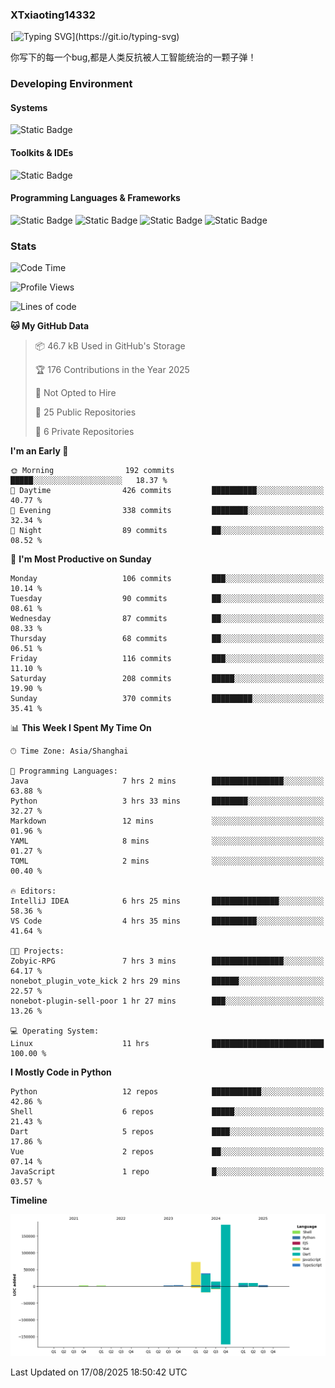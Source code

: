 ### XTxiaoting14332

[![Typing SVG](https://readme-typing-svg.herokuapp.com?font=JetBrians+Mono&pause=1000&random=false&width=435&lines=Hello+World!)](https://git.io/typing-svg)

你写下的每一个bug,都是人类反抗被人工智能统治的一颗子弹！

### Developing Environment

#### Systems

![Static Badge](https://img.shields.io/badge/Ubuntu-%20?style=flat-square&logo=ubuntu&logoColor=white&color=E34F26)

#### Toolkits & IDEs

![Static Badge](https://img.shields.io/badge/Visual%20Studio%20Code-%20?style=flat-square&logo=visualstudiocode&logoColor=white&color=blue)

#### Programming Languages & Frameworks

![Static Badge](https://img.shields.io/badge/Dart-%20?style=flat-square&logo=dart&logoColor=white&color=0175C2)
![Static Badge](https://img.shields.io/badge/Flutter-%20?style=flat-square&logo=flutter&logoColor=white&color=02569B)
![Static Badge](https://img.shields.io/badge/Python-%20?style=flat-square&logo=python&logoColor=white&color=E7A781)
![Static Badge](https://img.shields.io/badge/Bash%20Shell-%20?style=flat-square&logo=shell&logoColor=white&color=49D868)

### Stats

<!--START_SECTION:waka-->
![Code Time](http://img.shields.io/badge/Code%20Time-416%20hrs%2057%20mins-blue)

![Profile Views](http://img.shields.io/badge/Profile%20Views-2-blue)

![Lines of code](https://img.shields.io/badge/From%20Hello%20World%20I%27ve%20Written-342.0%20thousand%20lines%20of%20code-blue)

**🐱 My GitHub Data** 

> 📦 46.7 kB Used in GitHub's Storage 
 > 
> 🏆 176 Contributions in the Year 2025
 > 
> 🚫 Not Opted to Hire
 > 
> 📜 25 Public Repositories 
 > 
> 🔑 6 Private Repositories 
 > 
**I'm an Early 🐤** 

```text
🌞 Morning                192 commits         █████░░░░░░░░░░░░░░░░░░░░   18.37 % 
🌆 Daytime                426 commits         ██████████░░░░░░░░░░░░░░░   40.77 % 
🌃 Evening                338 commits         ████████░░░░░░░░░░░░░░░░░   32.34 % 
🌙 Night                  89 commits          ██░░░░░░░░░░░░░░░░░░░░░░░   08.52 % 
```
📅 **I'm Most Productive on Sunday** 

```text
Monday                   106 commits         ███░░░░░░░░░░░░░░░░░░░░░░   10.14 % 
Tuesday                  90 commits          ██░░░░░░░░░░░░░░░░░░░░░░░   08.61 % 
Wednesday                87 commits          ██░░░░░░░░░░░░░░░░░░░░░░░   08.33 % 
Thursday                 68 commits          ██░░░░░░░░░░░░░░░░░░░░░░░   06.51 % 
Friday                   116 commits         ███░░░░░░░░░░░░░░░░░░░░░░   11.10 % 
Saturday                 208 commits         █████░░░░░░░░░░░░░░░░░░░░   19.90 % 
Sunday                   370 commits         █████████░░░░░░░░░░░░░░░░   35.41 % 
```


📊 **This Week I Spent My Time On** 

```text
🕑︎ Time Zone: Asia/Shanghai

💬 Programming Languages: 
Java                     7 hrs 2 mins        ████████████████░░░░░░░░░   63.88 % 
Python                   3 hrs 33 mins       ████████░░░░░░░░░░░░░░░░░   32.27 % 
Markdown                 12 mins             ░░░░░░░░░░░░░░░░░░░░░░░░░   01.96 % 
YAML                     8 mins              ░░░░░░░░░░░░░░░░░░░░░░░░░   01.27 % 
TOML                     2 mins              ░░░░░░░░░░░░░░░░░░░░░░░░░   00.40 % 

🔥 Editors: 
IntelliJ IDEA            6 hrs 25 mins       ███████████████░░░░░░░░░░   58.36 % 
VS Code                  4 hrs 35 mins       ██████████░░░░░░░░░░░░░░░   41.64 % 

🐱‍💻 Projects: 
Zobyic-RPG               7 hrs 3 mins        ████████████████░░░░░░░░░   64.17 % 
nonebot_plugin_vote_kick 2 hrs 29 mins       ██████░░░░░░░░░░░░░░░░░░░   22.57 % 
nonebot-plugin-sell-poor 1 hr 27 mins        ███░░░░░░░░░░░░░░░░░░░░░░   13.26 % 

💻 Operating System: 
Linux                    11 hrs              █████████████████████████   100.00 % 
```

**I Mostly Code in Python** 

```text
Python                   12 repos            ███████████░░░░░░░░░░░░░░   42.86 % 
Shell                    6 repos             █████░░░░░░░░░░░░░░░░░░░░   21.43 % 
Dart                     5 repos             ████░░░░░░░░░░░░░░░░░░░░░   17.86 % 
Vue                      2 repos             ██░░░░░░░░░░░░░░░░░░░░░░░   07.14 % 
JavaScript               1 repo              █░░░░░░░░░░░░░░░░░░░░░░░░   03.57 % 
```



**Timeline**

![Lines of Code chart](https://raw.githubusercontent.com/XTxiaoting14332/XTxiaoting14332/main/assets/bar_graph.png)


 Last Updated on 17/08/2025 18:50:42 UTC
<!--END_SECTION:waka-->